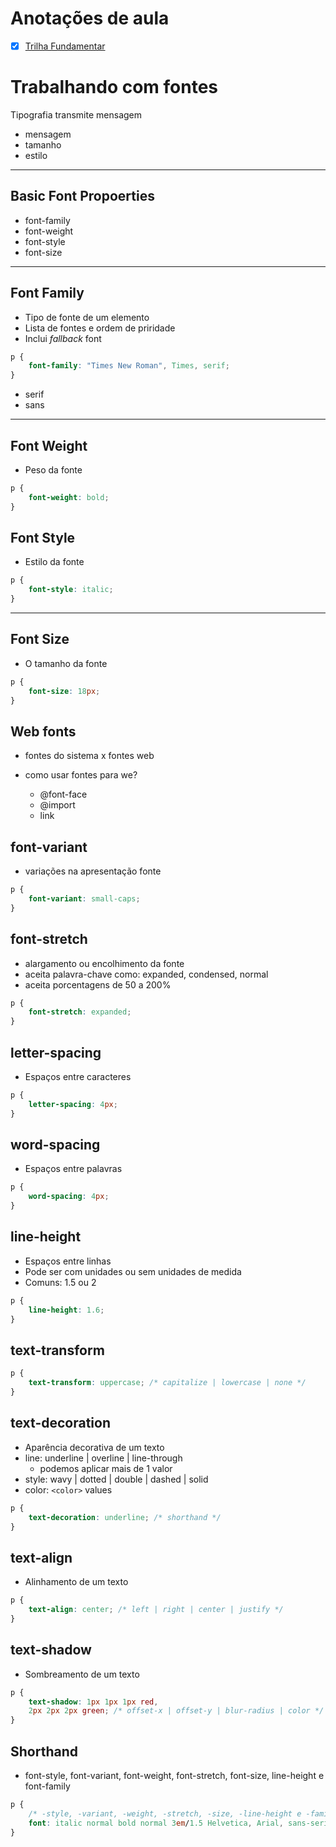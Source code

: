 # Anotações de aula

- [X] [Trilha Fundamentar](https://github.com/andrademech/rocketseat/tree/main/Fundamentar)

# Trabalhando com fontes

Tipografia transmite mensagem

- mensagem
- tamanho
- estilo

--------
## Basic Font Propoerties

* font-family
* font-weight
* font-style
* font-size

----------
## Font Family

* Tipo de fonte de um elemento
* Lista de fontes e ordem de priridade
* Inclui *fallback* font

```css
p {
    font-family: "Times New Roman", Times, serif;
}
```

- serif
- sans
----------
## Font Weight

* Peso da fonte
```css
p {
    font-weight: bold;
}
```

## Font Style

* Estilo da fonte

```css
p {
    font-style: italic;
}
```
----------

## Font Size

* O tamanho da fonte

```css
p {
    font-size: 18px;
}
```

## Web fonts

- fontes do sistema x fontes web
- como usar fontes para we?

    * @font-face
    * @import
    * link

## font-variant

* variações na apresentação fonte

```css
p {
    font-variant: small-caps;
}
```
## font-stretch

* alargamento ou encolhimento da fonte
* aceita palavra-chave como: expanded, condensed, normal
* aceita porcentagens de 50 a 200%

```css
p {
    font-stretch: expanded;
}
```

## letter-spacing

* Espaços entre caracteres

```css
p {
    letter-spacing: 4px;
}
```

## word-spacing

* Espaços entre palavras

```css
p {
    word-spacing: 4px;
}
```
## line-height

* Espaços entre linhas
* Pode ser com unidades ou sem unidades de medida
* Comuns: 1.5 ou 2


```css
p {
    line-height: 1.6;
}
```

## text-transform

```css
p {
    text-transform: uppercase; /* capitalize | lowercase | none */
}
```

## text-decoration

* Aparência decorativa de um texto
* line: underline | overline | line-through
    * podemos aplicar mais de 1 valor
* style: wavy | dotted | double | dashed | solid
* color: `<color>` values

```css
p {
    text-decoration: underline; /* shorthand */
}
```

## text-align

* Alinhamento de um texto

```css
p {
    text-align: center; /* left | right | center | justify */
}
```

## text-shadow

* Sombreamento de um texto

```css
p {
    text-shadow: 1px 1px 1px red,
    2px 2px 2px green; /* offset-x | offset-y | blur-radius | color */
}
```

## Shorthand

* font-style, font-variant, font-weight, font-stretch, font-size, line-height e font-family

```css
p {
    /* -style, -variant, -weight, -stretch, -size, -line-height e -family */
    font: italic normal bold normal 3em/1.5 Helvetica, Arial, sans-serif;
}
```